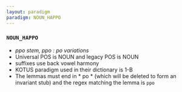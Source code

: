```yaml
---
layout: paradigm
paradigm: NOUN_HAPPO
---
```

### ` NOUN_HAPPO `

* _ppo stem, ppo : po variations_
* Universal POS is NOUN and legacy POS is NOUN
* suffixes use back vowel harmony
* KOTUS paradigm used in their dictionary is 1-B
* The lemmas must end in * po * (which will be deleted to form an invariant stub) and the regex matching the lemma is ` ppo `
